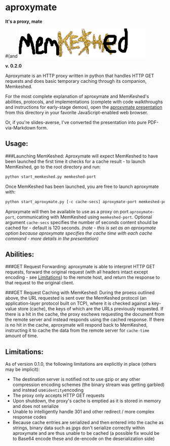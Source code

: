 # aproxymate
**It's a proxy, mate**

#(and  ![MemKeshed!](MemKeshed_Logo.png)

**v. 0.2.0**

Aproxymate is an HTTP proxy written in python that handles 
HTTP GET requests and does basic temporary caching through its companion, Memkeshed.

For the most complete explanation of aproxymate and MemKeshed's abilities, protocols, and implementations (complete with code walkthroughs and instructions for early-stage demos), open the [aproxymate presentation](aproxymate_presentation.html) from this directory in your favorite JavaScript-enabled web browser.

Or, if you're slides-averse, I've converted the presentation into pure PDF-via-Markdown form.

## Usage:

###Launching MemKeshed:
Aproxymate will expect MemKeshed to have been launched the first time it checks for a cache result - to launch MemKeshed, go to the root directory and run:

```bash
python start_memkeshed.py memkeshed-port
```

Once MemKeshed has been launched, you are free to launch aproxymate with:

```bash
python start_aproxymate.py [-c cache-secs] aproxymate-port memkeshed-port 
```

Aproxymate will then be available to use as a proxy on port `aproxymate-port`, communicating with MemKeshed using `memkeshed-port`. Optional argument `cache-secs` specifies the number of seconds content should be cached for - default is 120 seconds. *(note - this is set as an aproxymate option because aproxymate specifies the cache time with each cache command - more details in the presentation)*


## Abilities:
###GET Request Forwarding:
aproxymate is able to interpret HTTP GET requests, forward
the original request (with all headers intact except encoding - see [Limitations](#limitations)) to the remote 
host, and return the response to that request to the original client. 

###GET Request Caching with MemKeshed:
During the proess outlined above, the URL requested is sent over the MemKeshed protocol (an application-layer protocol built on TCP), where it is checked against a key-value
store (cache), the keys of which are the URLs previously requested. If there is 
a hit in the cache, the proxy eschews requesting the document from the remote server 
and instead responds using the cached response. If there is no hit in the cache, aproxymate will respond back to MemKeshed, instructing it to cache the data from the remote server for `cache-time` amount of time.  




## Limitations<a name="limitations"></a>:
As of version 0.1.0, the following limitations are explicitly in place 
(others may be implicit):

- The destination server is notified not to use gzip or any other 
compression encoding schemes (the binary stream was getting garbled) and instead
use`identity`encoding 
- The proxy only accepts HTTP GET requests
- Upon shutdown, the proxy's cache is emptied as it is stored in memory
and does not serialize
- Unable to intelligently handle 301 and other redirect / more complex response codes
- Because cache entries are serialized and then entered into the cache as strings, binary data such as jpgs don't serialize correctly within aproxymate and are thus unable to be cached (a possible fix would be to Base64 encode these and de-encode on the deserialization side)


